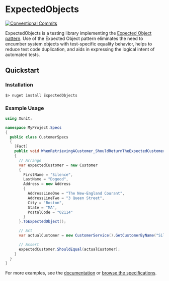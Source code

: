 # ExpectedObjects 
[![Conventional Commits](https://img.shields.io/badge/Conventional%20Commits-1.0.0-yellow.svg)](https://conventionalcommits.org)


ExpectedObjects is a testing library implementing the [Expected Object pattern](http://xunitpatterns.com/State%20Verification.html#Expected%20Object).  Use of the Expected Object pattern eliminates the need to encumber system objects with test-specific equality behavior, helps to reduce test code duplication, and aids in expressing the logical intent of automated tests.

## Quickstart
### Installation
```
$> nuget install ExpectedObjects
```

### Example Usage

```C#
using Xunit;

namespace MyProject.Specs
{
  public class CustomerSpecs
  {        
    [Fact]
    public void WhenRetrievingACustomer_ShouldReturnTheExpectedCustomer()
    {
      // Arrange
      var expectedCustomer = new Customer
      {
        FirstName = "Silence",
        LastName = "Dogood",
        Address = new Address
        {
          AddressLineOne = "The New-England Courant",
          AddressLineTwo = "3 Queen Street",
          City = "Boston",
          State = "MA",
          PostalCode = "02114"
        }                                            
      }.ToExpectedObject();

      // Act
      var actualCustomer = new CustomerService().GetCustomerByName("Silence", "Dogood");

      // Assert
      expectedCustomer.ShouldEqual(actualCustomer);
    }
  }
}
```


For more examples, see the [documentation](https://github.com/derekgreer/expectedObjects/wiki) or [browse the specifications](https://github.com/derekgreer/expectedObjects/tree/master/src/ExpectedObjects.Specs).
